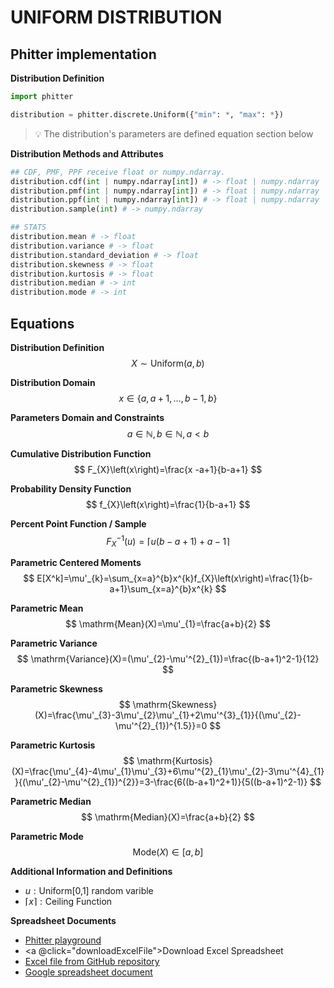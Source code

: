 # UNIFORM DISTRIBUTION

## Phitter implementation

**Distribution Definition**

```python
import phitter

distribution = phitter.discrete.Uniform({"min": *, "max": *})
```

> 💡 The distribution's parameters are defined equation section below

**Distribution Methods and Attributes**

```python
## CDF, PMF, PPF receive float or numpy.ndarray.
distribution.cdf(int | numpy.ndarray[int]) # -> float | numpy.ndarray
distribution.pmf(int | numpy.ndarray[int]) # -> float | numpy.ndarray
distribution.ppf(int | numpy.ndarray[int]) # -> float | numpy.ndarray
distribution.sample(int) # -> numpy.ndarray

## STATS
distribution.mean # -> float
distribution.variance # -> float
distribution.standard_deviation # -> float
distribution.skewness # -> float
distribution.kurtosis # -> float
distribution.median # -> int
distribution.mode # -> int
```

## Equations

**Distribution Definition**
$$ X\sim\mathrm{Uniform}\left(a,b\right) $$

**Distribution Domain**
$$ x\in \{a,a+1,\dots,b-1,b\} $$

**Parameters Domain and Constraints**
$$ a\in\mathbb{N}, b\in\mathbb{N}, a < b $$

**Cumulative Distribution Function**
$$ F_{X}\left(x\right)=\frac{x -a+1}{b-a+1} $$

**Probability Density Function**
$$ f_{X}\left(x\right)=\frac{1}{b-a+1} $$

**Percent Point Function / Sample**
$$ F^{-1}_{X}\left(u\right)=\left\lceil u(b-a+1)+a-1 \right\rceil $$

**Parametric Centered Moments**
$$ E[X^k]=\mu'_{k}=\sum_{x=a}^{b}x^{k}f_{X}\left(x\right)=\frac{1}{b-a+1}\sum_{x=a}^{b}x^{k} $$

**Parametric Mean**
$$ \mathrm{Mean}(X)=\mu'_{1}=\frac{a+b}{2} $$

**Parametric Variance**
$$ \mathrm{Variance}(X)=(\mu'_{2}-\mu'^{2}_{1})=\frac{(b-a+1)^2-1}{12} $$

**Parametric Skewness**
$$ \mathrm{Skewness}(X)=\frac{\mu'_{3}-3\mu'_{2}\mu'_{1}+2\mu'^{3}_{1}}{(\mu'_{2}-\mu'^{2}_{1})^{1.5}}=0 $$

**Parametric Kurtosis**
$$ \mathrm{Kurtosis}(X)=\frac{\mu'_{4}-4\mu'_{1}\mu'_{3}+6\mu'^{2}_{1}\mu'_{2}-3\mu'^{4}_{1}}{(\mu'_{2}-\mu'^{2}_{1})^{2}}=3-\frac{6((b-a+1)^2+1)}{5((b-a+1)^2-1)} $$

**Parametric Median**
$$ \mathrm{Median}(X)=\frac{a+b}{2} $$

**Parametric Mode**
$$ \mathrm{Mode}(X)\in [a, b] $$

**Additional Information and Definitions**
- $u:\text{Uniform[0,1] random varible}$
- $\lceil{x}\rceil: \text{Ceiling Function}$

**Spreadsheet Documents**

-   [Phitter playground](https://phitter.io/distributions/discrete/uniform)
-   <a @click="downloadExcelFile">Download Excel Spreadsheet</a>
-   [Excel file from GitHub repository](https://github.com/phitterio/phitter-files/blob/main/discrete/uniform.xlsx)
-   [Google spreadsheet document](https://docs.google.com/spreadsheets/d/1Ahl2ugOKkUCVWzzc_aNHwlA5Af4sHpTwqSiFIyYPsfM)

<script setup>
const downloadExcelFile = function() {
    const fileId = "uniform";
    const url = `https://raw.githubusercontent.com/phitterio/phitter-files/main/discrete/${fileId}.xlsx`;
    const link = document.createElement("a");
    link.href = url;
    link.setAttribute("download", `${fileId}.xlsx`);
    document.body.appendChild(link);
    link.click();
    document.body.removeChild(link);
};
</script>

<style module>
a {
  cursor: pointer;
}
</style>
    